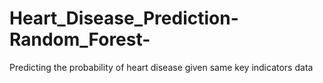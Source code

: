 # Heart_Disease_Prediction-Random_Forest-
Predicting the probability of heart disease given same key indicators data
